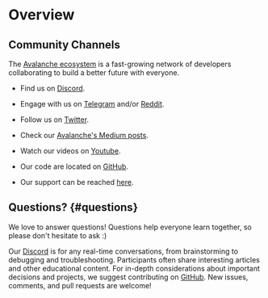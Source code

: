 # Overview 

## Community Channels 

The [Avalanche ecosystem](https://ecosystem.avax.network/) is a fast-growing network of developers collaborating to build a better future with everyone.

- Find us on [Discord](https://chat.avax.network/).

- Engage with us on [Telegram](https://t.me/avalancheavax) and/or [Reddit](https://www.reddit.com/r/Avax/).

- Follow us on [Twitter](https://twitter.com/avalancheavax).

- Check our [Avalanche's Medium posts](https://medium.com/avalancheavax).

- Watch our videos on [Youtube](https://youtube.com/avalancheavax).

- Our code are located on [GitHub](https://github.com/ava-labs).

- Our support can be reached [here](https://support.avax.network/en/).

## Questions? {#questions}

We love to answer questions! Questions help everyone learn together, so please don't hesitate to ask :)

Our [Discord](https://chat.avax.network/) is for any real-time conversations, from brainstorming to debugging and troubleshooting. Participants often share interesting articles and other educational content. For in-depth considerations about important decisions and projects, we suggest contributing on [GitHub](https://github.com/near/community). New issues, comments, and pull requests are welcome!